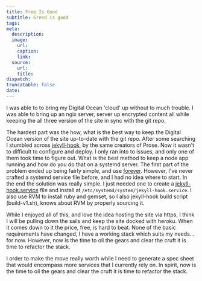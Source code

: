 ```yaml
---
title: Free Is Good
subtitle: Greed is good
tags:  
meta:
  description:
  image:
    url:
    caption:
    link:
  source:
    url:
    title:
dispatch:
truncatable: false
date:
---
```


I was able to to bring my Digital Ocean 'cloud' up without to much trouble. I was able to bring up an ngix server, server up encrypted content all while keeping the all three version of the site in sync with the git repo.

The hardest part was the how, what is the best way to keep the Digital Ocean version of the site up-to-date with the git repo. After some searching I stumbled across [jekyll-hook][jekyllHook], by the same creators of Prose. Now it wasn't to difficult to configure and deploy. I only ran into to issues, and only one of them took time to figure out. What is the best method to keep a node app running and how do you do that on a systemd server. The first part of the problem ended up being fairly simple, and use [forever][forever]. However, I've never crafted a systemd service file before, and I had no idea where to start. In the end the solution was really simple. I just needed one to create a [jekyll-hook.service][serviceGist] file and install at `/etc/systemd/system/jekyll-hook.service`. I also use RVM to install ruby and gemset, so I also jekyll-hook build script (build-v1.sh), knows about RVM by properly sourcing it.

While I enjoyed all of this, and love the idea hosting the site via https, I think I will be pulling down the sails and keep the site docked with heroku. When it comes down to it the price, free, is hard to beat. None of the basic requirements have changed, I have a working stack which suits my needs... for now. However, now is the time to oil the gears and clear the cruft it is time to refactor the stack.

I order to make the move really worth while I need to generate a spec sheet that would encompass more services that I currently rely on. In spirit, now is the time to oil the gears and clear the cruft it is time to refactor the stack.



[jekyllHook]: http://developmentseed.org/blog/2013/05/01/introducing-jekyll-hook/
[jhGH]: https://github.com/developmentseed/jekyll-hook
[forever]: http://blog.nodejitsu.com/keep-a-nodejs-server-up-with-forever
[foreverGH]: https://github.com/nodejitsu/forever
[serviceGist]: https://gist.github.com/mitchejj/7631695
